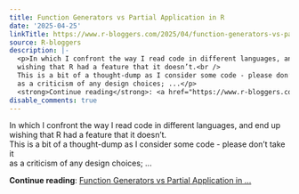```yaml
---
title: Function Generators vs Partial Application in R
date: '2025-04-25'
linkTitle: https://www.r-bloggers.com/2025/04/function-generators-vs-partial-application-in-r/
source: R-bloggers
description: |-
  <p>In which I confront the way I read code in different languages, and end up<br />
  wishing that R had a feature that it doesn’t.<br />
  This is a bit of a thought-dump as I consider some code - please don’t take it<br />
  as a criticism of any design choices; ...</p>
  <strong>Continue reading</strong>: <a href="https://www.r-bloggers.com/2025/04/function-generators-vs-partial-application-in-r/">Function Generators vs Partial Application in ...
disable_comments: true
---
```

<p>In which I confront the way I read code in different languages, and end up<br />
wishing that R had a feature that it doesn’t.<br />
This is a bit of a thought-dump as I consider some code - please don’t take it<br />
as a criticism of any design choices; ...</p>
<strong>Continue reading</strong>: <a href="https://www.r-bloggers.com/2025/04/function-generators-vs-partial-application-in-r/">Function Generators vs Partial Application in ...